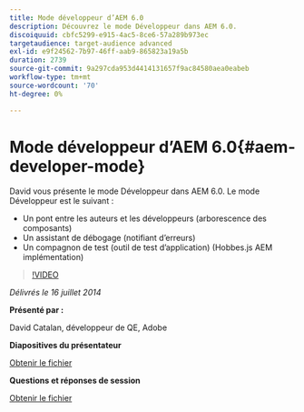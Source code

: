 ```yaml
---
title: Mode développeur d’AEM 6.0
description: Découvrez le mode Développeur dans AEM 6.0.
discoiquuid: cbfc5299-e915-4ac5-8ce6-57a289b973ec
targetaudience: target-audience advanced
exl-id: e9f24562-7b97-46ff-aab9-865823a19a5b
duration: 2739
source-git-commit: 9a297cda953d4414131657f9ac84580aea0eabeb
workflow-type: tm+mt
source-wordcount: '70'
ht-degree: 0%

---
```


# Mode développeur d’AEM 6.0{#aem-developer-mode}

David vous présente le mode Développeur dans AEM 6.0. Le mode Développeur est le suivant :

* Un pont entre les auteurs et les développeurs (arborescence des composants)
* Un assistant de débogage (notifiant d’erreurs)
* Un compagnon de test (outil de test d’application) (Hobbes.js AEM implémentation)

>[!VIDEO](https://video.tv.adobe.com/v/19501/?quality=9)

*Délivrés le 16 juillet 2014*

**Présenté par :**

David Catalan, développeur de QE, Adobe

**Diapositives du présentateur**

[Obtenir le fichier](assets/aem-6-developer-mode-07-16-14.pdf)

**Questions et réponses de session**

[Obtenir le fichier](assets/q-a-developer-mode-7-16-14.pdf)
<!--
[Get back to the Overview](https://helpx.adobe.com/experience-manager/kt/eseminars/gems/aem-index.html)
-->
